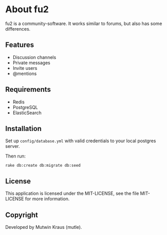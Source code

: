 # About fu2

fu2 is a community-software. It works similar to forums, but also has some differences.

## Features

* Discussion channels
* Private messages
* Invite users
* @mentions

## Requirements

* Redis
* PostgreSQL
* ElasticSearch

## Installation

Set up `config/database.yml` with valid credentials to your local postgres server.

Then run:

```
rake db:create db:migrate db:seed
```

## License

This application is licensed under the MIT-LICENSE, see the file MIT-LICENSE for more information.

## Copyright

Developed by Mutwin Kraus (mutle).
